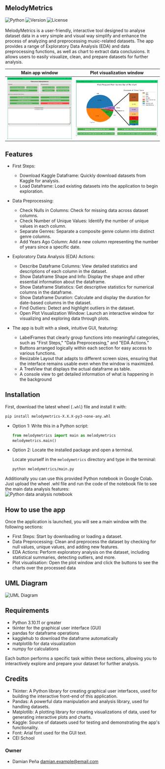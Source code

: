 MelodyMetrics
-------------
![Python](https://badgen.net/badge/python/3.10.11/cyan?icon=pypi)
![Version](https://img.shields.io/github/v/release/big-damian/melodymetrics)
![License](https://img.shields.io/badge/license-CC%20BY--NC--SA%204.0-lightgrey)
<br>
<br>
MelodyMetrics is a user-friendly, interactive tool designed to analyse dataset data in a very simple and visual way 
simplify and enhance the process of analyzing and 
preprocessing music-related datasets. The app provides a range of Exploratory Data Analysis (EDA) and data preprocessing
functions, as well as chart to extract data conclusions. It allows users
to easily visualize, clean, and prepare datasets for further analysis.

|                            Main app window                             |                       Plot visualization window                        |
|:----------------------------------------------------------------------:|:----------------------------------------------------------------------:|
| ![Main window](melodymetrics/resources/img/main_window_screenshot.png) | ![Plot window](melodymetrics/resources/img/plot_window_screenshot.png) |

## Features
- First Steps:
  - Download Kaggle Dataframe: Quickly download datasets from Kaggle for analysis.
  - Load Dataframe: Load existing datasets into the application to begin exploration.

- Data Preprocessing:
  - Check Nulls in Columns: Check for missing data across dataset columns.
  - Check Number of Unique Values: Identify the number of unique values in each column.
  - Separate Genres: Separate a composite genre column into distinct genre columns.
  - Add Years Ago Column: Add a new column representing the number of years since a specific date.

- Exploratory Data Analysis (EDA) Actions:
  - Describe Dataframe Columns: View detailed statistics and descriptions of each column in the dataset.
  - Show Dataframe Shape and Info: Display the shape and other essential information about the dataframe.
  - Show Dataframe Statistics: Get descriptive statistics for numerical columns in the dataframe.
  - Show Dataframe Duration: Calculate and display the duration for date-based columns in the dataset.
  - Find Outliers: Detect and highlight outliers in the dataset.
  - Open Plot Visualization Window: Launch an interactive window for visualizing and exploring data through plots.

- The app is built with a sleek, intuitive GUI, featuring:
  - LabelFrames that clearly group functions into meaningful categories, such as "First Steps," "Data Preprocessing," and "EDA Actions."
  - Buttons arranged logically within each section for easy access to various functions.
  - Resizable Layout that adapts to different screen sizes, ensuring that the interface remains usable even when the window is maximized.
  - A TreeView that displays the actual dataframe as table.
  - A console view to get detailed information of what is happening in the background

## Installation
First, download the latest wheel (`.whl`) file and install it with:

  ```bash
  pip install melodymetrics-X.X.X-py3-none-any.whl
  ```

- Option 1: Write this in a Python script:

  ```python
  from melodymetrics import main as melodymetrics
  melodymetrics.main()
  ```

- Option 2: Locate the installed package and open a terminal.

  Locate yourself in the `melodymetrics` directory and type in the terminal:

  ```bash
  python melodymetrics/main.py
  ```
Additionally you can use this provided Python notebook in Google Colab. Just upload the wheel .whl file and run the code of the notebook file to see the main data analysis features:
<br>
![Python data analysis notebook](melodymetrics/resources/MelodyMetrics_DataAnalysis_example_usage_notebook.ipynb)

## How to use the app
Once the application is launched, you will see a main window with the following sections:
  - First Steps: Start by downloading or loading a dataset.
  - Data Preprocessing: Clean and preprocess the dataset by checking for null values, unique values, and adding new features.
  - EDA Actions: Perform exploratory analysis on the dataset, including statistical summaries, detecting outliers, and more.
  - Plot visualisation: Open the plot window and click the buttons to see the charts over the processed data

## UML Diagram
![UML Diagram](resources/uml/uml.jpg)

## Requirements
  - Python 3.10.11 or greater
  - tkinter for the graphical user interface (GUI)
  - pandas for dataframe operations
  - kagglehub to download the dataframe automatically
  - matplotlib for data visualization
  - numpy for calculations

Each button performs a specific task within these sections, allowing you to interactively explore and prepare your dataset for further analysis.

## Credits
- Tkinter: A Python library for creating graphical user interfaces, used for building the interactive front-end of this application.
- Pandas: A powerful data manipulation and analysis library, used for handling datasets.
- Matplotlib: A plotting library for creating visualizations of data, used for generating interactive plots and charts.
- Kaggle: Source of datasets used for testing and demonstrating the app's functionality.
- Font: Arial font used for the GUI text.
- CEI School 

### Owner
- Damian Peña damian.example@email.com
